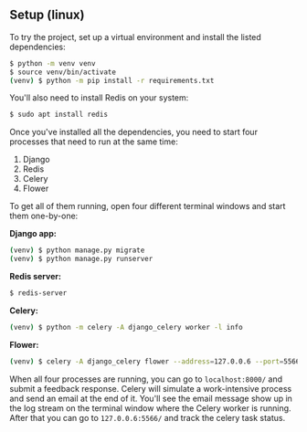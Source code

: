
## Setup (linux)

To try the project, set up a virtual environment and install the listed dependencies:

```sh
$ python -m venv venv
$ source venv/bin/activate
(venv) $ python -m pip install -r requirements.txt
```

You'll also need to install Redis on your system:

```sh
$ sudo apt install redis
```

Once you've installed all the dependencies, you need to start four processes that need to run at the same time:

1. Django
2. Redis
3. Celery
4. Flower

To get all of them running, open four different terminal windows and start them one-by-one:

**Django app:**

```sh
(venv) $ python manage.py migrate
(venv) $ python manage.py runserver
```

**Redis server:**

```sh
$ redis-server
```

**Celery:**

```sh
(venv) $ python -m celery -A django_celery worker -l info
```


**Flower:**

```sh
(venv) $ celery -A django_celery flower --address=127.0.0.6 --port=5566
```

When all four processes are running, you can go to `localhost:8000/` and submit a feedback response. Celery will simulate a work-intensive process and send an email at the end of it. You'll see the email message show up in the log stream on the terminal window where the Celery worker is running. After that you can go to `127.0.0.6:5566/` and track the celery task status. 
